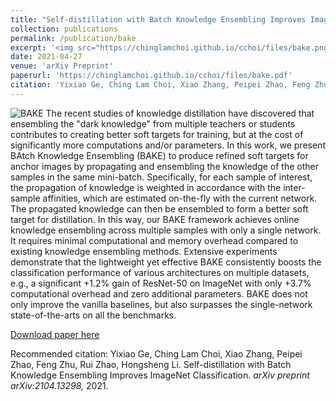 ```yaml
---
title: "Self-distillation with Batch Knowledge Ensembling Improves ImageNet Classification"
collection: publications
permalink: /publication/bake
excerpt: '<img src="https://chinglamchoi.github.io/cchoi/files/bake.png" height="50%"> The recent studies of knowledge distillation have discovered that ensembling the &quot;dark knowledge&quot; from multiple teachers or students contributes to creating better soft targets for training, but at the cost of significantly more computations and/or parameters. In this work, we present BAtch Knowledge Ensembling (BAKE) to produce refined soft targets for anchor images by propagating and ensembling the knowledge of the other samples in the same mini-batch. Specifically, for each sample of interest, the propagation of knowledge is weighted in accordance with the inter-sample affinities, which are estimated on-the-fly with the current network. The propagated knowledge can then be ensembled to form a better soft target for distillation. In this way, our BAKE framework achieves online knowledge ensembling across multiple samples with only a single network. It requires minimal computational and memory overhead compared to existing knowledge ensembling methods. Extensive experiments demonstrate that the lightweight yet effective BAKE consistently boosts the classification performance of various architectures on multiple datasets, e.g., a significant +1.2% gain of ResNet-50 on ImageNet with only +3.7% computational overhead and zero additional parameters. BAKE does not only improve the vanilla baselines, but also surpasses the single-network state-of-the-arts on all the benchmarks.'
date: 2021-04-27
venue: 'arXiv Preprint'
paperurl: 'https://chinglamchoi.github.io/cchoi/files/bake.pdf'
citation: 'Yixiao Ge, Ching Lam Choi, Xiao Zhang, Peipei Zhao, Feng Zhu, Rui Zhao, Hongsheng Li. Self-distillation with Batch Knowledge Ensembling Improves ImageNet Classification. <i>arXiv preprint arXiv:2104.13298,</i> 2021.'
---
```

![BAKE](https://chinglamchoi.github.io/cchoi/files/bake.png)
The recent studies of knowledge distillation have discovered that ensembling the &quot;dark knowledge&quot; from multiple teachers or students contributes to creating better soft targets for training, but at the cost of significantly more computations and/or parameters. In this work, we present BAtch Knowledge Ensembling (BAKE) to produce refined soft targets for anchor images by propagating and ensembling the knowledge of the other samples in the same mini-batch. Specifically, for each sample of interest, the propagation of knowledge is weighted in accordance with the inter-sample affinities, which are estimated on-the-fly with the current network. The propagated knowledge can then be ensembled to form a better soft target for distillation. In this way, our BAKE framework achieves online knowledge ensembling across multiple samples with only a single network. It requires minimal computational and memory overhead compared to existing knowledge ensembling methods. Extensive experiments demonstrate that the lightweight yet effective BAKE consistently boosts the classification performance of various architectures on multiple datasets, e.g., a significant +1.2% gain of ResNet-50 on ImageNet with only +3.7% computational overhead and zero additional parameters. BAKE does not only improve the vanilla baselines, but also surpasses the single-network state-of-the-arts on all the benchmarks.

[Download paper here](https://chinglamchoi.github.io/cchoi/files/bake.pdf)

Recommended citation: Yixiao Ge, Ching Lam Choi, Xiao Zhang, Peipei Zhao, Feng Zhu, Rui Zhao, Hongsheng Li. Self-distillation with Batch Knowledge Ensembling Improves ImageNet Classification. <i>arXiv preprint arXiv:2104.13298,</i> 2021.
